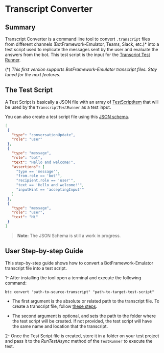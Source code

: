 # Transcript Converter

## Summary

Transcript Converter is a command line tool to convert `.transcript` files from different channels (BotFramework-Emulator, Teams, Slack, etc.)* into a test script used to replicate the messages sent by the user and evaluate the answers from the bot.
This test script is the input for the [Transcript Test Runner](./TranscriptTestRunner/TranscriptTestRunner.csproj).

(*) _This first version supports BotFramework-Emulator transcript files. Stay tuned for the next features._

## The Test Script
A Test Script is basically a JSON file with an array of [TestScriptItem](TestScriptItem.cs) that will be used by the `TranscriptTestRunner` as a test input.

You can also create a test script file using this [JSON schema](./TranscriptTestRunner/testscript.schema).
```json
[
 {
   "type": "conversationUpdate",
   "role": "user"
 },
 {
   "type": "message",
   "role": "bot",
   "text": "Hello and welcome!",
   "assertions": [
     "type == 'message'",
     "from.role == 'bot'",
     "recipient.role == 'user'",
     "text == 'Hello and welcome!'",
     "inputHint == 'acceptingInput'"
   ]
 },
 {
   "type": "message",
   "role": "user",
   "text": "Hi"
 }
]
```
> **Note:** The JSON Schema is still a work in progress.

## User Step-by-step Guide
This step-by-step guide shows how to convert a BotFramework-Emulator transcript file into a test script.

1- After installing the tool open a terminal and execute the following command:

```
btc convert "path-to-source-transcript" "path-to-target-test-script"
```
- The first argument is the absolute or related path to the transcript file.
To create a transcript file, follow [these steps](https://docs.microsoft.com/en-us/azure/bot-service/bot-builder-debug-transcript?view=azure-bot-service-4.0#creatingstoring-a-bot-transcript-file).

- The second argument is optional, and sets the path to the folder where the test script will be created. If not provided, the test script will have the same name and location that the transcript.

2- Once the Test Script file is created, store it in a folder on your test project and pass it to the _RunTestAsync_ method of the `TestRunner` to execute the test.


